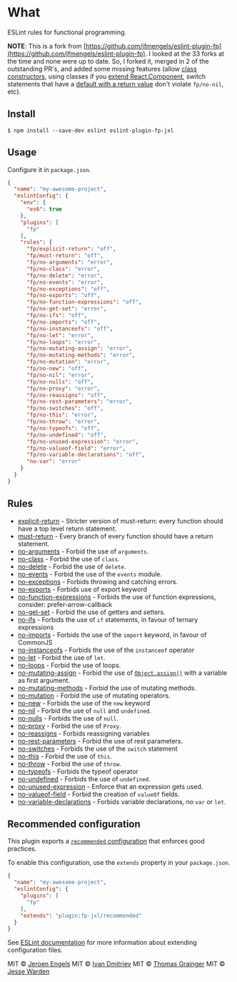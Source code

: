 # What

ESLint rules for functional programming.

**NOTE**: This is a fork from [https://github.com/jfmengels/eslint-plugin-fp](https://github.com/jfmengels/eslint-plugin-fp). I looked at the 33 forks at the time and none were up to date. So, I forked it, merged in 2 of the outstanding PR's, and added some missing features (allow [class constructors](docs/rules/no-nil.md#option-class-constructor), using classes if you [extend React.Component](docs/rules/no-class.md#option-allow-extending-react-components), switch statements that have a [default with a return value](docs/rules/no-nil.md#option-switch-default) don't violate `fp/no-nil`, etc).

## Install

```
$ npm install --save-dev eslint eslint-plugin-fp-jxl
```

## Usage

Configure it in `package.json`.

<!-- EXAMPLE_CONFIGURATION:START -->
```json
{
  "name": "my-awesome-project",
  "eslintConfig": {
    "env": {
      "es6": true
    },
    "plugins": [
      "fp"
    ],
    "rules": {
      "fp/explicit-return": "off",
      "fp/must-return": "off",
      "fp/no-arguments": "error",
      "fp/no-class": "error",
      "fp/no-delete": "error",
      "fp/no-events": "error",
      "fp/no-exceptions": "off",
      "fp/no-exports": "off",
      "fp/no-function-expressions": "off",
      "fp/no-get-set": "error",
      "fp/no-ifs": "off",
      "fp/no-imports": "off",
      "fp/no-instanceofs": "off",
      "fp/no-let": "error",
      "fp/no-loops": "error",
      "fp/no-mutating-assign": "error",
      "fp/no-mutating-methods": "error",
      "fp/no-mutation": "error",
      "fp/no-new": "off",
      "fp/no-nil": "error",
      "fp/no-nulls": "off",
      "fp/no-proxy": "error",
      "fp/no-reassigns": "off",
      "fp/no-rest-parameters": "error",
      "fp/no-switches": "off",
      "fp/no-this": "error",
      "fp/no-throw": "error",
      "fp/no-typeofs": "off",
      "fp/no-undefined": "off",
      "fp/no-unused-expression": "error",
      "fp/no-valueof-field": "error",
      "fp/no-variable-declarations": "off",
      "no-var": "error"
    }
  }
}
```
<!-- EXAMPLE_CONFIGURATION:END -->


## Rules

<!-- RULES:START -->
- [explicit-return](docs/rules/explicit-return.md) - Stricter version of must-return: every function should have a top level return statement.
- [must-return](docs/rules/must-return.md) - Every branch of every function should have a return statement.
- [no-arguments](docs/rules/no-arguments.md) - Forbid the use of `arguments`.
- [no-class](docs/rules/no-class.md) - Forbid the use of `class`.
- [no-delete](docs/rules/no-delete.md) - Forbid the use of `delete`.
- [no-events](docs/rules/no-events.md) - Forbid the use of the `events` module.
- [no-exceptions](docs/rules/no-exceptions.md) - Forbids throwing and catching errors.
- [no-exports](docs/rules/no-exports.md) - Forbids use of export keyword
- [no-function-expressions](docs/rules/no-function-expressions.md) - Forbids the use of function expressions, consider: prefer-arrow-callback
- [no-get-set](docs/rules/no-get-set.md) - Forbid the use of getters and setters.
- [no-ifs](docs/rules/no-ifs.md) - Forbids the use of `if` statements, in favour of ternary expressions
- [no-imports](docs/rules/no-imports.md) - Forbids the use of the `import` keyword, in favour of CommonJS
- [no-instanceofs](docs/rules/no-instanceofs.md) - Forbids the use of the `instanceof` operator
- [no-let](docs/rules/no-let.md) - Forbid the use of `let`.
- [no-loops](docs/rules/no-loops.md) - Forbid the use of loops.
- [no-mutating-assign](docs/rules/no-mutating-assign.md) - Forbid the use of [`Object.assign()`](https://developer.mozilla.org/en-US/docs/Web/JavaScript/Reference/Global_Objects/Object/assign) with a variable as first argument.
- [no-mutating-methods](docs/rules/no-mutating-methods.md) - Forbid the use of mutating methods.
- [no-mutation](docs/rules/no-mutation.md) - Forbid the use of mutating operators.
- [no-new](docs/rules/no-new.md) - Forbids the use of the `new` keyword
- [no-nil](docs/rules/no-nil.md) - Forbid the use of `null` and `undefined`.
- [no-nulls](docs/rules/no-nulls.md) - Forbids the use of `null`.
- [no-proxy](docs/rules/no-proxy.md) - Forbid the use of `Proxy`.
- [no-reassigns](docs/rules/no-reassigns.md) - Forbids reassigning variables
- [no-rest-parameters](docs/rules/no-rest-parameters.md) - Forbid the use of rest parameters.
- [no-switches](docs/rules/no-switches.md) - Forbids the use of the `switch` statement
- [no-this](docs/rules/no-this.md) - Forbid the use of `this`.
- [no-throw](docs/rules/no-throw.md) - Forbid the use of `throw`.
- [no-typeofs](docs/rules/no-typeofs.md) - Forbids the typeof operator
- [no-undefined](docs/rules/no-undefined.md) - Forbids the use of `undefined`.
- [no-unused-expression](docs/rules/no-unused-expression.md) - Enforce that an expression gets used.
- [no-valueof-field](docs/rules/no-valueof-field.md) - Forbid the creation of `valueOf` fields.
- [no-variable-declarations](docs/rules/no-variable-declarations.md) - Forbids variable declarations, no `var` or `let`.

<!-- RULES:END -->

## Recommended configuration

This plugin exports a [`recommended` configuration](index.js) that enforces good practices.

To enable this configuration, use the `extends` property in your `package.json`.

```json
{
  "name": "my-awesome-project",
  "eslintConfig": {
    "plugins": [
      "fp"
    ],
    "extends": "plugin:fp-jxl/recommended"
  }
}
```

See [ESLint documentation](http://eslint.org/docs/user-guide/configuring#extending-configuration-files) for more information about extending configuration files.

MIT © [Jeroen Engels](https://github.com/jfmengels)
MIT © [Ivan Dmitriev](https://github.com/idmitriev)
MIT © [Thomas Grainger](https://github.com/graingert)
MIT © [Jesse Warden](https://github.com/jesterxl)
